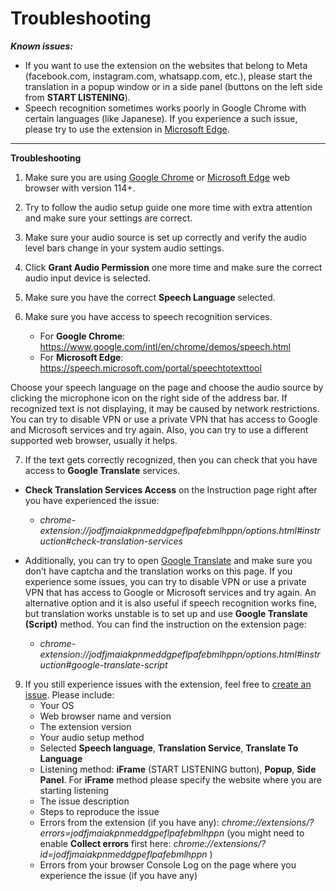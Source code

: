 # Troubleshooting

***Known issues:*** 
- If you want to use the extension on the websites that belong to Meta (facebook.com, instagram.com, whatsapp.com, etc.), please start the translation in a popup window or in a side panel (buttons on the left side from **START LISTENING**).
- Speech recognition sometimes works poorly in Google Chrome with certain languages (like Japanese). If you experience a such issue, please try to use the extension in [Microsoft Edge](https://www.microsoft.com/edge).

---

**Troubleshooting**

1. Make sure you are using [Google Chrome](https://www.google.com/chrome/) or [Microsoft Edge](https://www.microsoft.com/edge) web browser with version 114+.
2. Try to follow the audio setup guide one more time with extra attention and make sure your settings are correct.
3. Make sure your audio source is set up correctly and verify the audio level bars change in your system audio settings.
4. Click **Grant Audio Permission** one more time and make sure the correct audio input device is selected.
5. Make sure you have the correct **Speech Language** selected.
6. Make sure you have access to speech recognition services.
   
   - For **Google Chrome**: https://www.google.com/intl/en/chrome/demos/speech.html
   - For **Microsoft Edge**: https://speech.microsoft.com/portal/speechtotexttool

Choose your speech language on the page and choose the audio source by clicking the microphone icon on the right side of the address bar. If recognized text is not displaying, it may be caused by network restrictions. You can try to disable VPN or use a private VPN that has access to Google and Microsoft services and try again. Also, you can try to use a different supported web browser, usually it helps.

7. If the text gets correctly recognized, then you can check that you have access to **Google Translate** services.
  - **Check Translation Services Access** on the Instruction page right after you have experienced the issue:
  
    - *chrome-extension://jodfjmaiakpnmeddgpeflpafebmlhppn/options.html#instruction#check-translation-services*

  - Additionally, you can try to open [Google Translate](https://translate.google.com/) and make sure you don’t have captcha and the translation works on this page. If you experience some issues, you can try to disable VPN or use a private VPN that has access to Google or Microsoft services and try again. An alternative option and it is also useful if speech recognition works fine, but translation works unstable is to set up and use **Google Translate (Script)** method. You can find the instruction on the extension page:

    - *chrome-extension://jodfjmaiakpnmeddgpeflpafebmlhppn/options.html#instruction#google-translate-script*
 
9. If you still experience issues with the extension, feel free to [create an issue](https://github.com/speech-translator-ext/speech-translator-readme/issues). Please include:
   - Your OS
   - Web browser name and version
   - The extension version
   - Your audio setup method
   - Selected **Speech language**, **Translation Service**, **Translate To Language**
   - Listening method: **iFrame** (START LISTENING button), **Popup**, **Side Panel**. For **iFrame** method please specify the website where you are starting listening
   - The issue description
   - Steps to reproduce the issue
   - Errors from the extension (if you have any): *chrome://extensions/?errors=jodfjmaiakpnmeddgpeflpafebmlhppn* (you might need to enable **Collect errors** first here: *chrome://extensions/?id=jodfjmaiakpnmeddgpeflpafebmlhppn* )
   - Errors from your browser Console Log on the page where you experience the issue (if you have any)
